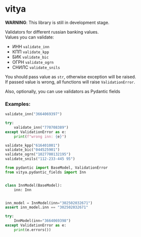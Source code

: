 # vitya

**WARNING**: This library is still in development stage.

Validators for different russian banking values.  
Values you can validate:
- ИНН ```validate_inn```
- КПП ```validate_kpp```
- БИК ```validate_bic```
- ОГРН ```validate_ogrn```
- СНИЛС ```validate_snils```

You should pass value as ```str```, otherwise exception will be raised.  
If passed value is wrong, all functions will raise ```ValidationError```.

Also, optionally, you can use validators as Pydantic fields

### Examples:

```python
validate_inn("3664069397")

try:
    validate_inn("770708389")
except ValidationError as e:
    print(f"wrong inn: {e}")
```

```python
validate_kpp("616401001")
validate_bic("044525901")
validate_ogrn("1027700132195")
validate_snils("112-233-445 95")
```

```python
from pydantic import BaseModel, ValidationError
from vitya.pydantic_fields import Inn


class InnModel(BaseModel):
    inn: Inn


inn_model = InnModel(inn="302502032671")
assert inn_model.inn == "302502032671"    

try:
    InnModel(inn="3664069398")
except ValidationError as e:
    print(e.errors())
```